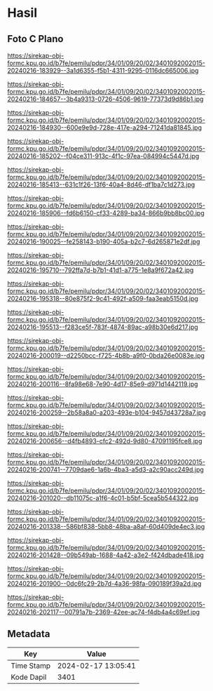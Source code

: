 # Hasil

## Foto C Plano

https://sirekap-obj-formc.kpu.go.id/b7fe/pemilu/pdpr/34/01/09/20/02/3401092002015-20240216-183929--3a1d6355-f5b1-4311-9295-0116dc665006.jpg

https://sirekap-obj-formc.kpu.go.id/b7fe/pemilu/pdpr/34/01/09/20/02/3401092002015-20240216-184657--3b4a9313-0726-4506-9619-77373d9d86b1.jpg

https://sirekap-obj-formc.kpu.go.id/b7fe/pemilu/pdpr/34/01/09/20/02/3401092002015-20240216-184930--600e9e9d-728e-417e-a294-71241da81845.jpg

https://sirekap-obj-formc.kpu.go.id/b7fe/pemilu/pdpr/34/01/09/20/02/3401092002015-20240216-185202--f04ce311-913c-4f1c-97ea-084994c5447d.jpg

https://sirekap-obj-formc.kpu.go.id/b7fe/pemilu/pdpr/34/01/09/20/02/3401092002015-20240216-185413--631c1f26-13f6-40a4-8d46-df1ba7c1d273.jpg

https://sirekap-obj-formc.kpu.go.id/b7fe/pemilu/pdpr/34/01/09/20/02/3401092002015-20240216-185906--fd6b6150-cf33-4289-ba34-866b9bb8bc00.jpg

https://sirekap-obj-formc.kpu.go.id/b7fe/pemilu/pdpr/34/01/09/20/02/3401092002015-20240216-190025--fe258143-b190-405a-b2c7-6d265871e2df.jpg

https://sirekap-obj-formc.kpu.go.id/b7fe/pemilu/pdpr/34/01/09/20/02/3401092002015-20240216-195710--792ffa7d-b7b1-41d1-a775-1e8a9f672a42.jpg

https://sirekap-obj-formc.kpu.go.id/b7fe/pemilu/pdpr/34/01/09/20/02/3401092002015-20240216-195318--80e875f2-9c41-492f-a509-faa3eab5150d.jpg

https://sirekap-obj-formc.kpu.go.id/b7fe/pemilu/pdpr/34/01/09/20/02/3401092002015-20240216-195513--f283ce5f-783f-4874-89ac-a98b30e6d217.jpg

https://sirekap-obj-formc.kpu.go.id/b7fe/pemilu/pdpr/34/01/09/20/02/3401092002015-20240216-200019--d2250bcc-f725-4b8b-a9f0-0bda26e0083e.jpg

https://sirekap-obj-formc.kpu.go.id/b7fe/pemilu/pdpr/34/01/09/20/02/3401092002015-20240216-200116--8fa98e68-7e90-4d17-85e9-d971d1442119.jpg

https://sirekap-obj-formc.kpu.go.id/b7fe/pemilu/pdpr/34/01/09/20/02/3401092002015-20240216-200259--2b58a8a0-a203-493e-b104-9457d43728a7.jpg

https://sirekap-obj-formc.kpu.go.id/b7fe/pemilu/pdpr/34/01/09/20/02/3401092002015-20240216-200656--d4fb4893-cfc2-492d-9d80-47091195fce8.jpg

https://sirekap-obj-formc.kpu.go.id/b7fe/pemilu/pdpr/34/01/09/20/02/3401092002015-20240216-200741--7709dae6-1a6b-4ba3-a5d3-a2c90acc249d.jpg

https://sirekap-obj-formc.kpu.go.id/b7fe/pemilu/pdpr/34/01/09/20/02/3401092002015-20240216-201020--db11075c-a1f6-4c01-b5bf-5cea5b544322.jpg

https://sirekap-obj-formc.kpu.go.id/b7fe/pemilu/pdpr/34/01/09/20/02/3401092002015-20240216-201338--586bf838-5bb8-48ba-a8af-60d409de4ec3.jpg

https://sirekap-obj-formc.kpu.go.id/b7fe/pemilu/pdpr/34/01/09/20/02/3401092002015-20240216-201428--09b549ab-1688-4a42-a3e2-f424dbade418.jpg

https://sirekap-obj-formc.kpu.go.id/b7fe/pemilu/pdpr/34/01/09/20/02/3401092002015-20240216-201900--0dc6fc29-2b7d-4a36-98fa-090189f39a2d.jpg

https://sirekap-obj-formc.kpu.go.id/b7fe/pemilu/pdpr/34/01/09/20/02/3401092002015-20240216-202117--00791a7b-2369-42ee-ac74-f4db4a4c69ef.jpg


## Metadata

| Key        | Value               |
| ---------- | ------------------- |
| Time Stamp | 2024-02-17 13:05:41 |
| Kode Dapil | 3401                |



